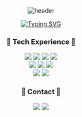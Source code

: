 
<!--
**sysyeongje/sysyeongje** is a ✨ _special_ ✨ repository because its `README.md` (this file) appears on your GitHub profile.

Here are some ideas to get you started:

- 🔭 I’m currently working on ...
- 🌱 I’m currently learning ...
- 👯 I’m looking to collaborate on ...
- 🤔 I’m looking for help with ...
- 💬 Ask me about ...
- 📫 How to reach me: ...
- 😄 Pronouns: ...
- ⚡ Fun fact: ...
-->
<div align="center">

  ![header](https://capsule-render.vercel.app/api?type=waving&color=auto&height=200&section=header&text=Welcome%20&fontSize=70)
</div>

<div align="center">

[![Typing SVG](https://readme-typing-svg.demolab.com?font=Bruno+Ace&pause=1000&width=350&height=40&lines=Hi+There%F0%9F%91%8B+I%60m+Yeongje+Jeon)](https://git.io/typing-svg)

</div>
<div align="center">
<h3>🔖 Tech Experience 🔖</h3>
<img src="https://img.shields.io/badge/Linux-FCC624?style=flat&logo=Linux&logoColor=black"/>  
<img src="https://img.shields.io/badge/Windows-0078D6?style=flat&logo=Windows&logoColor=black"/>
<img src="https://img.shields.io/badge/Docker-2496ED?style=flat&logo=Docker&logoColor=white"/>
<img src="https://img.shields.io/badge/Kubernetes-326CE5?style=flat&logo=Kubernetes&logoColor=white"/>
<br/>
<img src="https://img.shields.io/badge/VMware-607078?style=flat&logo=VMware&logoColor=white"/>
<img src="https://img.shields.io/badge/AWS-232F3E?style=flat&logo=AmazonAWS&logoColor=white"/>
<img src="https://img.shields.io/badge/Azure-0078D4?style=flat&logo=MicrosoftAzure&logoColor=white"/>
<br/>
<img src="https://img.shields.io/badge/Python-3776AB?style=flat&logo=Python&logoColor=white"/>
<img src="https://img.shields.io/badge/PowerShell-5391FE?style=flat&logo=PowerShell&logoColor=white"/>

<h3>🔖 Contact 🔖</h3>
<a href="https://danielit.tistory.com/"><img src="https://img.shields.io/badge/Blog-000000?style=flat-square&logo=Tistory&logoColor=white&link=https://danielit.tistory.com/"/></a>
<a href="mailto:yjjeon125@gmail.com"><img src="https://img.shields.io/badge/yjjeon125@gmail.com-EA4335?style=flat-square&logo=Gmail&logoColor=white&link=mailto:yjjeon125@gmail.com"/></a>
</div>
